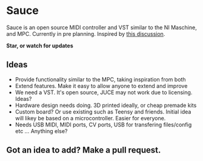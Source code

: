 # Sauce

Sauce is an open source MIDI controller and VST similar to the NI Maschine, and MPC. Currently in pre planning. Inspired by [this discussion](https://www.native-instruments.com/forum/threads/fao-ni-software-developers-i-have-a-solution-to-allow-users-to-define-their-own-chords.339431/).

**Star, or watch for updates**


## Ideas

* Provide functionality similar to the MPC, taking inspiration from both
* Extend features. Make it easy to allow anyone to extend and improve
* We need a VST. It's open source, JUCE may not work due to licensing. Ideas?
* Hardware design needs doing. 3D printed ideally, or cheap premade kits
* Custom board? Or use existing such as Teensy and friends. Initial idea will likey be based on a microcontroller. Easier for everyone.
* Needs USB MIDI, MIDI ports, CV ports, USB for transfering files/config etc ... Anything else?

## Got an idea to add? Make a pull request.
